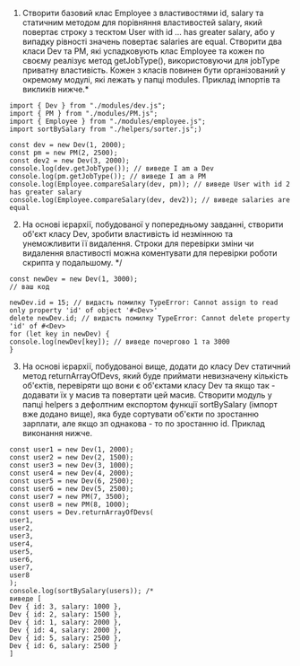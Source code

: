1. Створити базовий клас Employee з властивостями id, salary та статичним методом для порівняння властивостей salary, який
повертає строку з тесктом User with id ... has greater salary, або у випадку рівності значень
повертає salaries are equal. Створити два класи Dev та PM, які успадковують клас Employee та кожен
по своєму реалізує метод getJobType(), використовуючи для jobType приватну властивість. Кожен з класів
повинен бути організований у окремому модулі, які лежать у папці modules. Приклад імпортів та викликів нижче.*
````
import { Dev } from "./modules/dev.js";
import { PM } from "./modules/PM.js";
import { Employee } from "./modules/employee.js";
import sortBySalary from "./helpers/sorter.js";)

const dev = new Dev(1, 2000);
const pm = new PM(2, 2500);
const dev2 = new Dev(3, 2000);
console.log(dev.getJobType()); // виведе I am a Dev
console.log(pm.getJobType()); // виведе I am a PM
console.log(Employee.compareSalary(dev, pm)); // виведе User with id 2 has greater salary
console.log(Employee.compareSalary(dev, dev2)); // виведе salaries are equal
````
2.  На основі ієрархії, побудованої у попередньому завданні, створити об'єкт класу Dev,
зробити властивість id незмінною та унеможливити її видалення. Строки для перевірки
зміни чи видалення властивості можна коментувати для перевірки роботи скрипта у подальшому. */
````
const newDev = new Dev(1, 3000);
// ваш код

newDev.id = 15; // видасть помилку TypeError: Cannot assign to read only property 'id' of object '#<Dev>'
delete newDev.id; // видасть помилку TypeError: Cannot delete property 'id' of #<Dev>
for (let key in newDev) {
console.log(newDev[key]); // виведе почергово 1 та 3000
}
````

3.  На основі ієрархії, побудованоі вище, додати до класу Dev статичний метод returnArrayOfDevs, який буде приймати невизначену кількість
об'єктів, перевіряти що вони є об'єктами класу Dev та якщо так - додавати їх у масив та повертати цей масив.
Створити модуль у папці helpers з дефолтним експортом функції sortBySalary (імпорт вже додано вище), яка буде сортувати об'єкти по
зростанню зарплати, але якщо зп однакова - то по зростанню id. Приклад виконання нижче.
````
const user1 = new Dev(1, 2000);
const user2 = new Dev(2, 1500);
const user3 = new Dev(3, 1000);
const user4 = new Dev(4, 2000);
const user5 = new Dev(6, 2500);
const user6 = new Dev(5, 2500);
const user7 = new PM(7, 3500);
const user8 = new PM(8, 1000);
const users = Dev.returnArrayOfDevs(
user1,
user2,
user3,
user4,
user5,
user6,
user7,
user8
);
console.log(sortBySalary(users)); /*
виведе [
Dev { id: 3, salary: 1000 },
Dev { id: 2, salary: 1500 },
Dev { id: 1, salary: 2000 },
Dev { id: 4, salary: 2000 },
Dev { id: 5, salary: 2500 },
Dev { id: 6, salary: 2500 }
]

````
